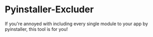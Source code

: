 # Pyinstaller-Excluder
If you're annoyed with including every single module to your app by pyinstaller, this tool is for you!
